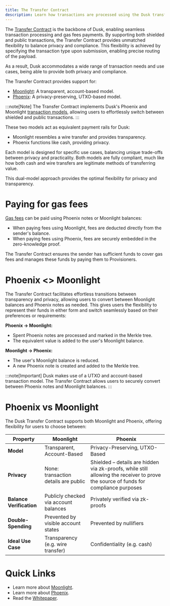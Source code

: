 ```yaml
---
title: The Transfer Contract
description: Learn how transactions are processed using the Dusk transfer contract.
---
```


The <a href="https://github.com/dusk-network/rusk/tree/master/contracts/transfer" target="_blank">Transfer Contract</a> is the backbone of Dusk, enabling seamless transaction processing and gas fees payments. By supporting both shielded and public transactions, the Transfer Contract provides unmatched flexibility to balance privacy and compliance. This flexibility is achieved by specifying the transaction type upon submission, enabling precise routing of the payload.

As a result, Dusk accommodates a wide range of transaction needs and use cases, being able to provide both privacy and compliance.

The Transfer Contract provides support for:

- [Moonlight](/learn/deep-dive/transaction_models/moonlight): A transparent, account-based model.
- [Phoenix](/learn/deep-dive/transaction_models/phoenix): A privacy-preserving, UTXO-based model.

:::note[Note]
The Transfer Contract implements Dusk's Phoenix and Moonlight [transaction models](/learn/tx-models), allowing users to effortlessly switch between shielded and public transactions.
:::

These two models act as equivalent payment rails for Dusk:
- Moonlight resembles a wire transfer and provides transparency.
- Phoenix functions like cash, providing privacy.

Each model is designed for specific use cases, balancing unique trade-offs between privacy and practicality. Both models are fully compliant, much like how both cash and wire transfers are legitimate methods of transferring value. 

This dual-model approach provides the optimal flexibility for privacy and transparency.

# Paying for gas fees

[Gas fees](/learn/tx-fees) can be paid using Phoenix notes or Moonlight balances:
- When paying fees using Moonlight, fees are deducted directly from the sender's balance.
- When paying fees using Phoenix, fees are securely embedded in the zero-knowledge proof.

The Transfer Contract ensures the sender has sufficient funds to cover gas fees and manages these funds by paying them to Provisioners.

# Phoenix <> Moonlight

The Transfer Contract facilitates effortless transitions between transparency and privacy, allowing users to convert between Moonlight balances and Phoenix notes as needed. This gives users the flexibility to represent their funds in either form and switch seamlessly based on their preferences or requirements:

**Phoenix → Moonlight:**
- Spent Phoenix notes are processed and marked in the Merkle tree.
- The equivalent value is added to the user's Moonlight balance.

**Moonlight → Phoenix:**
- The user's Moonlight balance is reduced.
- A new Phoenix note is created and added to the Merkle tree.

:::note[Important]
Dusk makes use of a UTXO and account-based transaction model. The Transfer Contract allows users to securely convert between Phoenix notes and Moonlight balances.
:::

# Phoenix vs Moonlight

The Dusk Transfer Contract supports both Moonlight and Phoenix, offering flexibility for users to choose between:

| **Property**               | **Moonlight**                                    | **Phoenix**                                      |
|----------------------------|--------------------------------------------------|-------------------------------------------------|
| **Model**                  | Transparent, Account-Based                       | Privacy-Preserving, UTXO-Based                  |
| **Privacy**                | None: transaction details are public            | Shielded – details are hidden via zk-proofs, while still allowing the receiver to prove the source of funds for compliance purposes |
| **Balance Verification**   | Publicly checked via account balances            | Privately verified via zk-proofs                |
| **Double-Spending** | Prevented by visible account states            | Prevented by nullifiers                           |
| **Ideal Use Case**          | Transparency (e.g. wire transfer)    | Confidentiality (e.g. cash)  |


# Quick Links
- Learn more about [Moonlight](/learn/deep-dive/transaction_models/moonlight).
- Learn more about [Phoenix](/learn/deep-dive/transaction_models/phoenix).
- Read the [Whitepaper](https://dusk-cms.ams3.digitaloceanspaces.com/Dusk_Whitepaper_2024_4db72f92a1.pdf).
